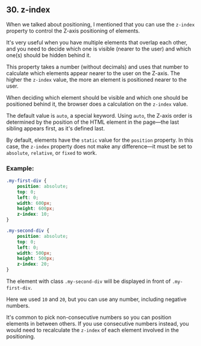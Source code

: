 ## 30. z-index

When we talked about positioning, I mentioned that you can use the `z-index` property to control the Z-axis positioning of elements.

It's very useful when you have multiple elements that overlap each other, and you need to decide which one is visible (nearer to the user) and which one(s) should be hidden behind it.

This property takes a number (without decimals) and uses that number to calculate which elements appear nearer to the user on the Z-axis. The higher the `z-index` value, the more an element is positioned nearer to the user.

When deciding which element should be visible and which one should be positioned behind it, the browser does a calculation on the `z-index` value.

The default value is `auto`, a special keyword. Using `auto`, the Z-axis order is determined by the position of the HTML element in the page—the last sibling appears first, as it's defined last.

By default, elements have the `static` value for the `position` property. In this case, the `z-index` property does not make any difference—it must be set to `absolute`, `relative`, or `fixed` to work.

### Example:

```css
.my-first-div {
    position: absolute;
    top: 0;
    left: 0;
    width: 600px;
    height: 600px;
    z-index: 10;
}

.my-second-div {
    position: absolute;
    top: 0;
    left: 0;
    width: 500px;
    height: 500px;
    z-index: 20;
}
```

The element with class `.my-second-div` will be displayed in front of `.my-first-div`.

Here we used `10` and `20`, but you can use any number, including negative numbers.

It's common to pick non-consecutive numbers so you can position elements in between others. If you use consecutive numbers instead, you would need to recalculate the `z-index` of each element involved in the positioning.


